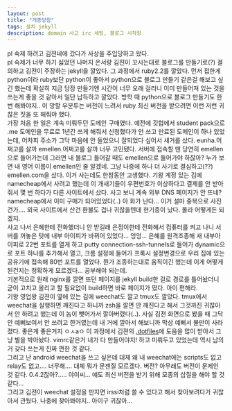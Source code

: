 ```yaml
---
layout: post
title: "개종당함"
tags: 설치 jekyll
description: domain 사고 irc 세팅, 블로그 시작함
---
```

pl 숙제 하려고 김젼네에 갔다가 사상을 주입당하고 왔다. <br>
pl 숙제가 너무 하기 싫었던 나머지 은서랑 김젼이 꼬시는대로 블로그를 만들기로(?) 결의하고 김젼이 주장하는 jekyll을 깔았다. 그 과정에서 ruby2.2를 깔았다. 먼저 접한게 python이라 ruby보단 python이 좋아서 python으로 블로그 만들기 같은걸 해보고 싶긴 했는데 확실히 지금 당장 만들기엔 시간이 너무 오래 걸리니 이미 만들어져 있는 것을 쓰는게 좋을 것 같아서 일단 납득하고 깔았다. 방학 때 python으로 블로그 만들기도 한번 해봐야지.. 이 망할 우분투는 버전이 느려서 ruby 최신 버전을 받으려면 이런 저런 귀찮은 짓을 또 해줘야 했다.<br>
가장 처음 한 일은 계속 미뤄두던 도메인 구매였다. 예전에 깃헙에서 student pack으로 .me 도메인을 무료로 1년간 쓰게 해줘서 신청했다가 안 쓰고 만료된 도메인이 하나 있었는데, 어차피 주소가 그닥 마음에 안 들었으니 잘되었다 싶어서 새거를 샀다. eunha.어쩌고를 살까 emellen.어쩌고를 살까 너무 고민됐다. 서버에 접속할 땐 당연히 emellen으로 들어가는데 그러면 내 블로그 들어갈 때도 emellen으로 들어가야 하잖아? 누가 보면 내 영어 이름이 emellen인 줄 알겠네. 그냥 나중에 하나 더 사기로 결심하고(??) emellen.com을 샀다. 이거 사는데도 한참동안 고생했다. 기왕 계정 있는 김에 namecheap에서 사려고 했는데 이 개새기들이 우편번호가 이상하다고 결제를 안 받아줘서 몇 번 하다가 다른 사이트에서 샀다. 사고 보니 계속 외부 DNS 페이지가 안 뜨네? namecheap에서 이미 구매가 되어있었다(..) 아 화가 난다... 이거 설마 중복으로 사진건가.... 외국 사이트에서 산건 환불도 겁나 귀찮을텐데 현기증이 났다. 몰라 어떻게든 되겠지.<br>
사고 나서 은혜한테 전화했더니 안 받길래 은정이한테 전화해서 컴퓨터를 켜고 나니 서버를 꺼놓은 탓에 내부 아이피가 바뀌어 있었다... 엉엉... 은혜를 원격조종해 새 내부아이피로 22번 포트를 열게 하고 putty connection-ssh-tunnels로 들어가 dynamic으로 포트 하나를 추가해서 열고, 크롬 설정에 들어가 프록시 설정변경으로 우리 집에 있는 공유기에 접속해 80번 포트를 열었다. 뭔가 조종하는대로 움직이긴 했는데 이게 어떻게 된건지는 정확하게 모르겠다... 공부해야 되는데.<br>
기본적으로 원래 nginx를 깔면 뜨던 페이지를 jekyll build한 걸로 경로를 틀어놨더니 굳이 고치고 올리고 할 필요없이 build하면 바로 페이지가 떴다. 아이 편해라.<br>
기왕 영업왕 김젼이 옆에 있는 김에 weechat도 깔고 tmux도 깔았다. tmux에서 weechat을 실행하면 깨진다고 하니까 zsh을 깔면 안 깨진다고 해서 그것까진 귀찮아서 안 하려고 했는데 이 놈이 뺏어가서 깔아버렸다(..). 사실 김젼 화면으로 봤을 때 그닥 안 예뻐보여서 안 쓰려고 한거였는데 내 거에 깔아서 해보니까 막상 예뻐서 불만이 사라졌다. 좋은게 좋은거지 ㅇㅅaㅇ 이 과정에서 김젼의 [.dotfiles](https://github.com/simnalamburt/.dotfiles)에 도움을 많이 받아서 그냥 별을 박아놨다. vimrc같은거 내가 다 만들어야지! 하고 미뤄두고 있었는데 역시 남의 거 갖다 쓰는게 진짜 편한 것 같다.<br>
그리고 난 android weechat을 쓰고 싶은데 대체 왜 내 weechat에는 scripts도 없고 relay도 없고.... 너무해.... 대체 뭐가 문젠질 모르겠다. 버전? 아무래도 버전이 문제인 것 같다. 0.4.2잖아?..... 야이씨... 얘도 최신 버전을 받기 위해 모종의 삽질을 해야 할 것 같다...<br>
그리고 김젼이 weechat 설정을 만지면 irssi처럼 쓸 수 있다고 해서 찾아보려다가 귀찮아서 관뒀다. 나중에 찾아봐야지.. 아이구 귀찮아...
